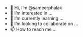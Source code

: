 - 👋 Hi, I’m @sameerphalak
- 👀 I’m interested in ...
- 🌱 I’m currently learning ...
- 💞️ I’m looking to collaborate on ...
- 📫 How to reach me ...

<!---
sameerphalak/sameerphalak is a ✨ special ✨ repository because its `README.md` (this file) appears on your GitHub profile.
You can click the Preview link to take a look at your changes.
--->
